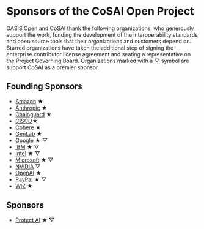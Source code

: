 # Sponsors of the CoSAI Open Project

OASIS Open and CoSAI thank the following organizations, who generously support the work, funding the development of the interoperability standards and open source tools that their organizations and customers depend on.  
Starred organizations have taken the additional step of signing the enterprise contributor license agreement and seating a representative on the Project Governing Board. Organizations marked with a &bigtriangledown; symbol are support CoSAI as a premier sponsor.

## Founding Sponsors
* [Amazon](https://www.aboutamazon.com/) &bigstar;
* [Anthropic](https://www.anthropic.com/) &bigstar;
* [Chainguard](https://www.chainguard.dev/) &bigstar;
* [CISCO](https://www.cisco.com/)&bigstar;
* [Cohere](https://cohere.com/) &bigstar;
* [GenLab](https://www.genlab.studio/) &bigstar;
* [Google](https://about.google/) &bigstar; &bigtriangledown;
* [IBM](https://www.ibm.com) &bigstar; &bigtriangledown;
* [Intel](https://www.intel.com) &bigstar; &bigtriangledown;
* [Microsoft](https://www.microsoft.com/) &bigstar; &bigtriangledown;
* [NVIDIA](https://www.nvidia.com/en-us/) &bigtriangledown;
* [OpenAI](https://openai.com/) &bigstar;
* [PayPal](https://www.paypal.com/) &bigstar; &bigtriangledown;
* [WIZ](https://www.wiz.io/) &bigstar;

## Sponsors
* [Protect AI](https://protectai.com/) &bigstar; &bigtriangledown;
